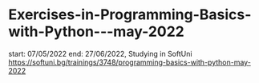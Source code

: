 # Exercises-in-Programming-Basics-with-Python---may-2022
start: 07/05/2022 end: 27/06/2022, Studying in SoftUni 
https://softuni.bg/trainings/3748/programming-basics-with-python-may-2022
